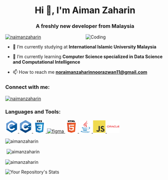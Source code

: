 <h1 align="center">Hi 👋, I'm Aiman Zaharin</h1>
<h3 align="center">A freshly new developer from Malaysia</h3>
<img align="right" alt="Coding" width="250" src="https://c.tenor.com/2uyENRmiUt0AAAAC/coding.gif">

<p align="left"> <a href="https://twitter.com/naimanzaharin" target="blank"><img src="https://img.shields.io/twitter/follow/naimanzaharin?logo=twitter&style=for-the-badge" alt="naimanzaharin" /></a> </p>

- 🔭 I’m currently studying at **International Islamic University Malaysia**

- 🌱 I’m currently learning **Computer Science specialized in Data Science and Computational Intelligence**

- 📫 How to reach me **noraimanzaharinnoorazwan11@gmail.com**

<h3 align="left">Connect with me:</h3>
<p align="left">
<a href="https://twitter.com/naimanzaharin" target="blank"><img align="center" src="https://raw.githubusercontent.com/rahuldkjain/github-profile-readme-generator/master/src/images/icons/Social/twitter.svg" alt="naimanzaharin" height="30" width="40" /></a>
</p>

<h3 align="left">Languages and Tools:</h3>
<p align="left"> <a href="https://www.cprogramming.com/" target="_blank" rel="noreferrer"> <img src="https://raw.githubusercontent.com/devicons/devicon/master/icons/c/c-original.svg" alt="c" width="40" height="40"/> </a> <a href="https://www.w3schools.com/cpp/" target="_blank" rel="noreferrer"> <img src="https://raw.githubusercontent.com/devicons/devicon/master/icons/cplusplus/cplusplus-original.svg" alt="cplusplus" width="40" height="40"/> </a> <a href="https://www.w3schools.com/css/" target="_blank" rel="noreferrer"> <img src="https://raw.githubusercontent.com/devicons/devicon/master/icons/css3/css3-original-wordmark.svg" alt="css3" width="40" height="40"/> </a> <a href="https://www.figma.com/" target="_blank" rel="noreferrer"> <img src="https://www.vectorlogo.zone/logos/figma/figma-icon.svg" alt="figma" width="40" height="40"/> </a> <a href="https://www.w3.org/html/" target="_blank" rel="noreferrer"> <img src="https://raw.githubusercontent.com/devicons/devicon/master/icons/html5/html5-original-wordmark.svg" alt="html5" width="40" height="40"/> </a> <a href="https://www.java.com" target="_blank" rel="noreferrer"> <img src="https://raw.githubusercontent.com/devicons/devicon/master/icons/java/java-original.svg" alt="java" width="40" height="40"/> </a> <a href="https://developer.mozilla.org/en-US/docs/Web/JavaScript" target="_blank" rel="noreferrer"> <img src="https://raw.githubusercontent.com/devicons/devicon/master/icons/javascript/javascript-original.svg" alt="javascript" width="40" height="40"/> </a> <a href="https://www.oracle.com/" target="_blank" rel="noreferrer"> <img src="https://raw.githubusercontent.com/devicons/devicon/master/icons/oracle/oracle-original.svg" alt="oracle" width="40" height="40"/> </a> </p>

<p><img align="center" src="https://github-readme-stats.vercel.app/api/top-langs?username=aimanzaharin&show_icons=true&locale=en&layout=compact" alt="aimanzaharin" /></p>

<p>&nbsp;<img align="center" src="https://github-readme-stats.vercel.app/api?username=aimanzaharin&show_icons=true&locale=en" alt="aimanzaharin" /></p>

<p><img align="center" src="https://github-readme-streak-stats.herokuapp.com/?user=aimanzaharin&" alt="aimanzaharin" /></p>

![Your Repository's Stats](https://github-readme-stats.vercel.app/api/top-langs/?username=AimanZaharin&hide=null,tex&theme=light)
